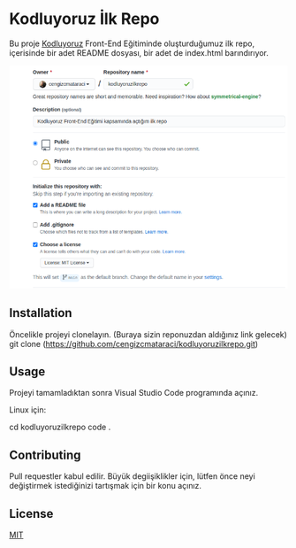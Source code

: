 #  Kodluyoruz İlk Repo
Bu proje [Kodluyoruz](https://www.kodluyoruz.org/) Front-End Eğitiminde oluşturduğumuz ilk repo, içerisinde bir adet README dosyası, bir adet de index.html barındırıyor.

![Fotoğraf](https://raw.githubusercontent.com/Kodluyoruz/taskforce/main/git/odev1/figures/github.png)

## Installation 
Öncelikle projeyi clonelayın. (Buraya sizin reponuzdan aldığınız link gelecek)
git clone (https://github.com/cengizcmataraci/kodluyoruzilkrepo.git)

## Usage
Projeyi tamamladıktan sonra Visual Studio Code programında açınız.

Linux için:

cd kodluyoruzilkrepo
code .

## Contributing
Pull requestler kabul edilir. Büyük degiişiklikler için, lütfen önce neyi değiştirmek istediğinizi tartışmak için bir konu açınız.

## License
[MIT](https://choosealicense.com/licenses/mit/)



